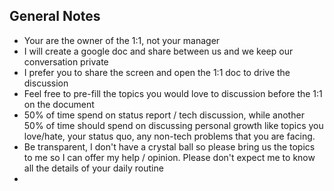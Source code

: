 ## General Notes

- Your are the owner of the 1:1, not your manager
- I will create a google doc and share between us and we keep our conversation private
- I prefer you to share the screen and open the 1:1 doc to drive the discussion
- Feel free to pre-fill the topics you would love to discussion before the 1:1 on the document
- 50% of time spend on status report / tech discussion, while another 50% of time should spend on discussing personal growth like topics you love/hate, your status quo, any non-tech problems that you are facing.
- Be transparent, I don't have a crystal ball so please bring us the topics to me so I can offer my help / opinion. Please don't expect me to know all the details of your daily routine
- 
